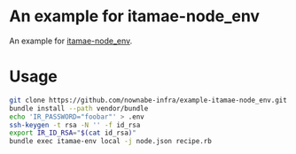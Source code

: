 An example for itamae-node_env
==============================

An example for [itamae-node_env](https://github.com/nownabe/itamae-node_env).

# Usage

```bash
git clone https://github.com/nownabe-infra/example-itamae-node_env.git
bundle install --path vendor/bundle
echo 'IR_PASSWORD="foobar"' > .env
ssh-keygen -t rsa -N '' -f id_rsa
export IR_ID_RSA="$(cat id_rsa)"
bundle exec itamae-env local -j node.json recipe.rb
```
